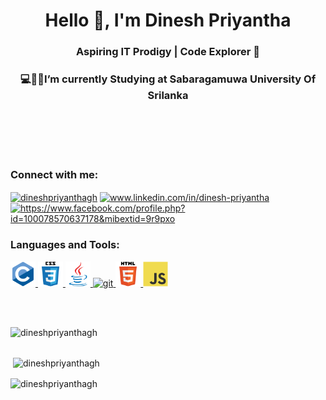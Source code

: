 <h1 align="center">Hello 👋, I'm Dinesh Priyantha</h1>
<h3 align="center">Aspiring IT Prodigy | Code Explorer 🚀</h3>

<h3 align="center"> <b>💻👨‍🎓I’m currently Studying at Sabaragamuwa University Of Srilanka</b></h3> <br><br>
<img align="right" widht="400" src="">
<br><br>
<h3 align="left">Connect with me:</h3>
<p align="left">
<a href="https://dev.to/dineshpriyanthagh" target="blank"><img align="center" src="https://raw.githubusercontent.com/rahuldkjain/github-profile-readme-generator/master/src/images/icons/Social/devto.svg" alt="dineshpriyanthagh" height="30" width="40" /></a>
<a href="https://linkedin.com/in/www.linkedin.com/in/dinesh-priyantha" target="blank"><img align="center" src="https://raw.githubusercontent.com/rahuldkjain/github-profile-readme-generator/master/src/images/icons/Social/linked-in-alt.svg" alt="www.linkedin.com/in/dinesh-priyantha" height="30" width="40" /></a>
<a href="https://fb.com/https://www.facebook.com/profile.php?id=100078570637178&mibextid=9r9pxo" target="blank"><img align="center" src="https://raw.githubusercontent.com/rahuldkjain/github-profile-readme-generator/master/src/images/icons/Social/facebook.svg" alt="https://www.facebook.com/profile.php?id=100078570637178&mibextid=9r9pxo" height="30" width="40" /></a>
</p>

<h3 align="left">Languages and Tools:</h3>
<p align="left"> <a href="https://www.cprogramming.com/" target="_blank" rel="noreferrer"> <img src="https://raw.githubusercontent.com/devicons/devicon/master/icons/c/c-original.svg" alt="c" width="40" height="40"/> </a> <a href="https://www.w3schools.com/css/" target="_blank" rel="noreferrer"> <img src="https://raw.githubusercontent.com/devicons/devicon/master/icons/css3/css3-original-wordmark.svg" alt="css3" width="40" height="40"/> </a> <a href="https://www.java.com" target="_blank" rel="noreferrer"> <img src="https://raw.githubusercontent.com/devicons/devicon/master/icons/java/java-original.svg" alt="java" width="40" height="40"/> </a> <a href="https://git-scm.com/" target="_blank" rel="noreferrer"> <img src="https://www.vectorlogo.zone/logos/git-scm/git-scm-icon.svg" alt="git" width="40" height="40"/> </a> <a href="https://www.w3.org/html/" target="_blank" rel="noreferrer"> <img src="https://raw.githubusercontent.com/devicons/devicon/master/icons/html5/html5-original-wordmark.svg" alt="html5" width="40" height="40"/> </a> <a href="https://developer.mozilla.org/en-US/docs/Web/JavaScript" target="_blank" rel="noreferrer"> <img src="https://raw.githubusercontent.com/devicons/devicon/master/icons/javascript/javascript-original.svg" alt="javascript" width="40" height="40"/> </a> </p>
<br><br>
<p><img align="left" src="https://github-readme-stats.vercel.app/api/top-langs?username=dineshpriyanthagh&show_icons=true&locale=en&layout=compact" alt="dineshpriyanthagh" /></p>
<br><br>
<p>&nbsp;<img align="center" src="https://github-readme-stats.vercel.app/api?username=dineshpriyanthagh&show_icons=true&locale=en" alt="dineshpriyanthagh" /></p>

<p><img align="center" src="https://github-readme-streak-stats.herokuapp.com/?user=dineshpriyanthagh&" alt="dineshpriyanthagh" /></p>


<!--
**DineshPriyanthaGH/DineshPriyanthaGH** is a ✨ _special_ ✨ repository because its `README.md` (this file) appears on your GitHub profile.

Here are some ideas to get you started:

- 🔭 I’m currently working on ...
- 🌱 I’m currently learning ...
- 👯 I’m looking to collaborate on ...
- 🤔 I’m looking for help with ...
- 💬 Ask me about ...
- 📫 How to reach me: ...
- 😄 Pronouns: ...
- ⚡ Fun fact: ...
-->
